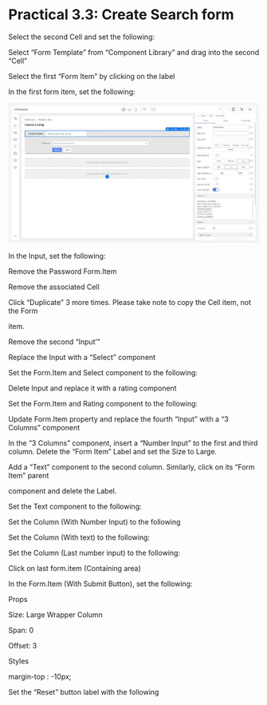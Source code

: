 # Practical 3.3: Create Search form



Select the second Cell and set the following:







Select “Form Template” from “Component Library” and drag into the second “Cell”





Select the first “Form Item” by clicking on the label





In the first form item, set the following:







![Image Description](./images/image_18.jpeg)



In the Input, set the following:







Remove the Password Form.Item





Remove the associated Cell





Click “Duplicate” 3 more times. Please take note to copy the Cell item, not the Form

item.









Remove the second “Input’”





Replace the Input with a “Select” component





Set the Form.Item and Select component to the following:







Delete Input and replace it with a rating component





Set the Form.Item and Rating component to the following:







Update Form.Item property and replace the fourth “Input” with a “3 Columns” component











In the “3 Columns” component, insert a “Number Input” to the first and third column. Delete the “Form Item” Label and set the Size to Large.







Add a “Text” component to the second column. Similarly, click on its “Form Item” parent

component and delete the Label.











Set the Text component to the following:







Set the Column (With Number Input) to the following







Set the Column (With text) to the following:





Set the Column (Last number input) to the following:







Click on last form.item (Containing area)





In the Form.Item (With Submit Button), set the following:







Props

Size: Large Wrapper Column

Span: 0

Offset: 3



Styles

margin-top : -10px;



Set the “Reset” button label with the following











